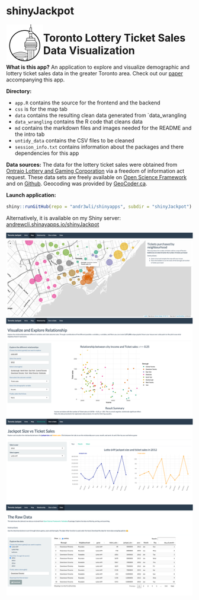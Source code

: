 shinyJackpot
================

<img align = "left" width = "100" height = "100" src = "md/cn_tower.png" alt = "Toronto Lottery Ticket Sales Data Visualization">

<h1>
Toronto Lottery Ticket Sales Data Visualization
</h1>

**What is this app?** An application to explore and visualize
demographic and lottery ticket sales data in the greater Toronto area.
Check out our [paper]() accompanying this app.

**Directory:**

-   `app.R` contains the source for the frontend and the backend
-   `css` is for the map tab
-   `data` contains the resulting clean data generated from
    \`data\_wrangling
-   `data_wrangling` contains the R code that cleans data
-   `md` contains the markdown files and images needed for the README
    and the intro tab
-   `untidy_data` contains the CSV files to be cleaned
-   `session_info.txt` contains information about the packages and there
    dependencies for this app

**Data sources:** The data for the lottery ticket sales were obtained
from [Ontraio Lottery and Gaming
Corporation](https://www.olg.ca/en/home.html) via a freedom of
information act request. These data sets are freely available on [Open
Science Framework](//osf.io/qwrxy/) and on
[Github](https://github.com/andr3wli/lottodata). Geocoding was provided
by [GeoCoder.ca](https://geocoder.ca).

**Launch application:**

``` r
shiny::runGitHub(repo = "andr3wli/shinyapps", subdir = "shinyJackpot")
```

Alternatively, it is available on my Shiny server:
[andrewcli.shinayapps.io/shinyJackpot](https://andrewcli.shinyapps.io/shinyJackpot/)

![map](md/map_screenshot.png) ![cor](md/cor_screenshot.png)
![size](md/size_screenshot.png) ![data](md/data_screenshot.png)
